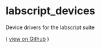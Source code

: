 # labscript_devices

Device drivers for the labscript suite

( 
[view on Github](https://github.com/labscript-suite/labscript_devices)
)


